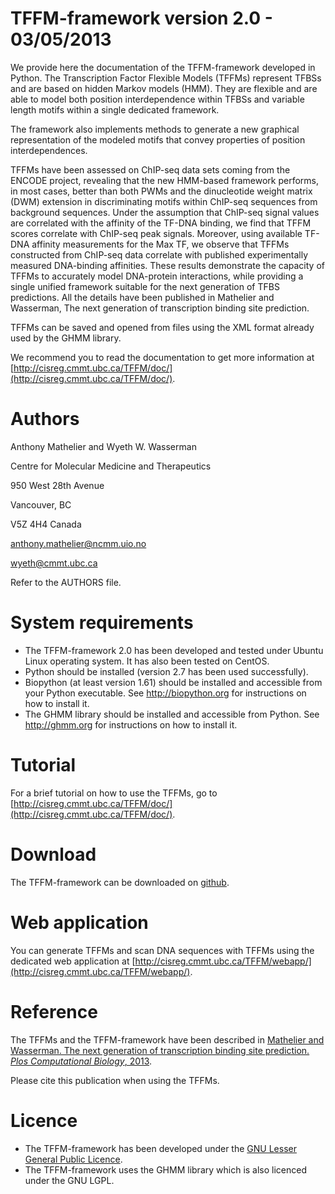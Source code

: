 # TFFM-framework version 2.0 - 03/05/2013

We provide here the documentation of the TFFM-framework developed in Python.
The Transcription Factor Flexible Models (TFFMs) represent TFBSs and are based
on hidden Markov models (HMM). They are flexible and are able to model both
position interdependence within TFBSs and variable length motifs within a
single dedicated framework.

The framework also implements methods to generate a new graphical
representation of the modeled motifs that convey properties of position
interdependences.

TFFMs have been assessed on ChIP-seq data sets coming from the ENCODE project,
revealing that the new HMM-based framework performs, in most cases, better than
both PWMs and the dinucleotide weight matrix (DWM) extension in discriminating
motifs within ChIP-seq sequences from background sequences. Under the
assumption that ChIP-seq signal values are correlated with the affinity of the
TF-DNA binding, we find that TFFM scores correlate with ChIP-seq peak signals.
Moreover, using available TF-DNA affinity measurements for the Max TF, we
observe that TFFMs constructed from ChIP-seq data correlate with published
experimentally measured DNA-binding affinities. These results demonstrate the
capacity of TFFMs to accurately model DNA-protein interactions, while providing
a single unified framework suitable for the next generation of TFBS
predictions. All the details have been published in Mathelier and Wasserman,
The next generation of transcription binding site prediction.

TFFMs can be saved and opened from files using the XML format already used by
the GHMM library.

We recommend you to read the documentation to get more information at
[http://cisreg.cmmt.ubc.ca/TFFM/doc/](http://cisreg.cmmt.ubc.ca/TFFM/doc/).

# Authors

  Anthony Mathelier and Wyeth W. Wasserman

  Centre for Molecular Medicine and Therapeutics

  950 West 28th Avenue

  Vancouver, BC

  V5Z 4H4 Canada

  anthony.mathelier@ncmm.uio.no

  wyeth@cmmt.ubc.ca

  Refer to the AUTHORS file.
         

# System requirements

* The TFFM-framework 2.0 has been developed and tested under Ubuntu
    Linux operating system. It has also been tested on CentOS.
* Python should be installed (version 2.7 has been used successfully).
* Biopython (at least version 1.61) should be installed and accessible from
    your Python executable. See http://biopython.org for instructions on how to
    install it.
* The GHMM library should be installed and accessible from Python. See
    http://ghmm.org for instructions on how to install it.

# Tutorial

For a brief tutorial on how to use the TFFMs, go to
[http://cisreg.cmmt.ubc.ca/TFFM/doc/](http://cisreg.cmmt.ubc.ca/TFFM/doc/).

# Download

The TFFM-framework can be downloaded on
[github](https://github.com/wassermanlab/TFFM).

# Web application

You can generate TFFMs and scan DNA sequences with TFFMs using the dedicated
web application at
[http://cisreg.cmmt.ubc.ca/TFFM/webapp/](http://cisreg.cmmt.ubc.ca/TFFM/webapp/).

# Reference

The TFFMs and the TFFM-framework have been described in [Mathelier and
Wasserman. The next generation of transcription binding site prediction. _Plos
Computational Biology_, 2013](https://journals.plos.org/ploscompbiol/article?id=10.1371/journal.pcbi.1003214).

Please cite this publication when using the TFFMs.


# Licence

* The TFFM-framework has been developed under the [GNU Lesser General
    Public Licence](http://www.gnu.org/copyleft/lesser.html).
* The TFFM-framework uses the GHMM library which is also licenced
    under the GNU LGPL.
